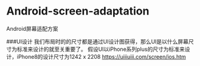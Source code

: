 # Android-screen-adaptation
Android屏幕适配方案

###UI设计
我们布局时的的尺寸都是通过UI设计图获得，那么UI是以什么屏幕尺寸为标准来设计的就至关重要了。
假设UI以iPhone系列plus的尺寸为标准来设计，iPhone8的设计尺寸为1242 x 2208
https://uiiiuiii.com/screen/ios.htm